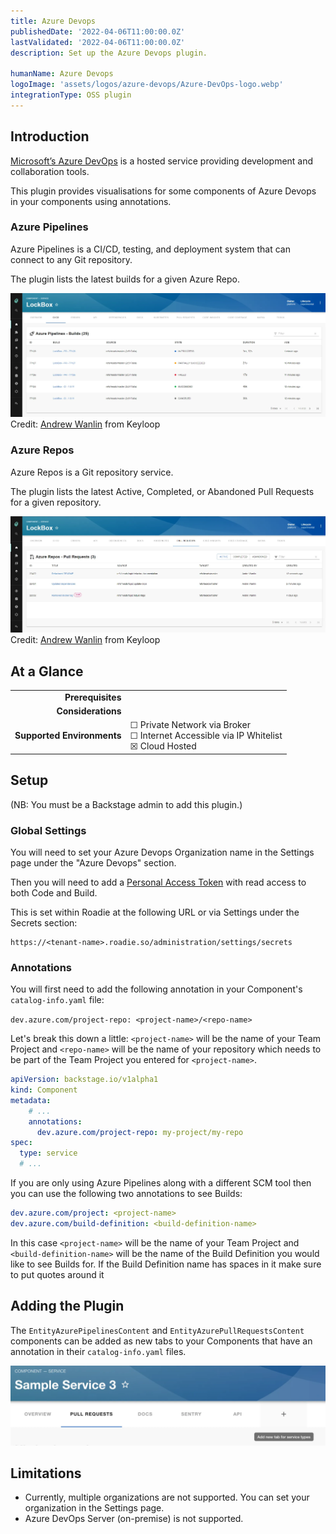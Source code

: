```yaml
---
title: Azure Devops
publishedDate: '2022-04-06T11:00:00.0Z'
lastValidated: '2022-04-06T11:00:00.0Z'
description: Set up the Azure Devops plugin.

humanName: Azure Devops
logoImage: 'assets/logos/azure-devops/Azure-DevOps-logo.webp'
integrationType: OSS plugin
---
```


## Introduction

[Microsoft’s Azure DevOps](https://dev.azure.com/) is a hosted service providing development and collaboration tools.

This plugin provides visualisations for some components of Azure Devops in your components using annotations. 

### Azure Pipelines
Azure Pipelines is a CI/CD, testing, and deployment system that can connect to any Git repository. 

The plugin lists the latest builds for a given Azure Repo.

![Azure Piplines Builds screenshot](../../../assets/backstage/plugins/azure-devops/azure-devops-builds.webp)
Credit: [Andrew Wanlin](https://github.com/awanlin) from Keyloop

### Azure Repos
Azure Repos is a Git repository service. 

The plugin lists the latest Active, Completed, or Abandoned Pull Requests for a given repository.

![Azure Repos PR screenshot](../../../assets/backstage/plugins/azure-devops/azure-devops-pull-requests.webp)
Credit: [Andrew Wanlin](https://github.com/awanlin) from Keyloop

## At a Glance
| | |
|---: | --- |
| **Prerequisites** |  |
| **Considerations** |  |
| **Supported Environments** | ☐ Private Network via Broker <br /> ☐ Internet Accessible via IP Whitelist <br /> ☒ Cloud Hosted |

## Setup
(NB: You must be a Backstage admin to add this plugin.)

### Global Settings
You will need to set your Azure Devops Organization name in the Settings page under the "Azure Devops" section.

Then you will need to add a [Personal Access Token](https://docs.microsoft.com/en-us/azure/devops/organizations/accounts/use-personal-access-tokens-to-authenticate?view=azure-devops&tabs=preview-page) with read access to both Code and Build.

This is set within Roadie at the following URL or via Settings under the Secrets section:

```text
https://<tenant-name>.roadie.so/administration/settings/secrets
```

### Annotations
You will first need to add the following annotation in your Component's `catalog-info.yaml` file:

```dev.azure.com/project-repo: <project-name>/<repo-name>```

Let's break this down a little: `<project-name>` will be the name of your Team Project and `<repo-name>` will be the name of your repository which needs to be part of the Team Project you entered for `<project-name>`.

```yaml
apiVersion: backstage.io/v1alpha1
kind: Component
metadata:
    # ...
    annotations:
      dev.azure.com/project-repo: my-project/my-repo
spec:
  type: service
  # ...
```

If you are only using Azure Pipelines along with a different SCM tool then you can use the following two annotations to see Builds:

```yaml
dev.azure.com/project: <project-name>
dev.azure.com/build-definition: <build-definition-name>
```
In this case `<project-name>` will be the name of your Team Project and `<build-definition-name>` will be the name of the Build Definition you would like to see Builds for. If the Build Definition name has spaces in it make sure to put quotes around it


## Adding the Plugin

The `EntityAzurePipelinesContent` and `EntityAzurePullRequestsContent` components can be added as new tabs to your Components that have an annotation in their `catalog-info.yaml` files. 

![Add new tab](./add-new-tab.webp)


## Limitations
- Currently, multiple organizations are not supported. You can set your organization in the Settings page.
- Azure DevOps Server (on-premise) is not supported.